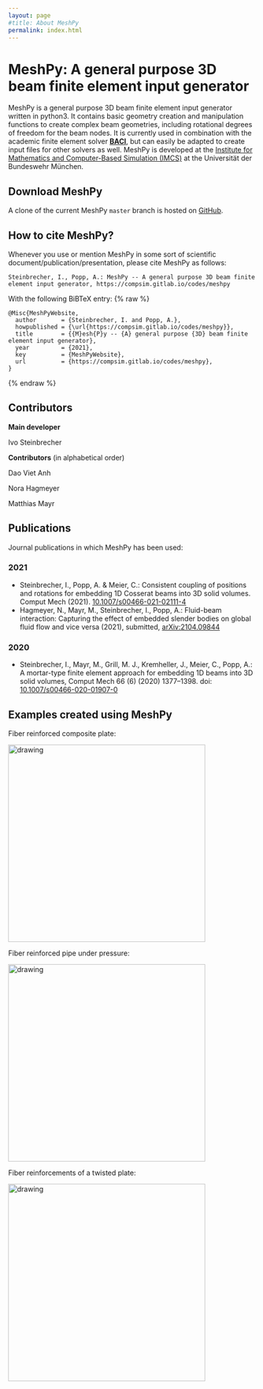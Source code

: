 ```yaml
---
layout: page
#title: About MeshPy
permalink: index.html
---
```



# MeshPy: A general purpose 3D beam finite element input generator

MeshPy is a general purpose 3D beam finite element input generator written in python3.
It contains basic geometry creation and manipulation functions to create complex beam geometries, including rotational degrees of freedom for the beam nodes.
It is currently used in combination with the academic finite element solver [**BACI**](https://baci.pages.gitlab.lrz.de/website), but can easily be adapted to create input files for other solvers as well.
MeshPy is developed at the [Institute for Mathematics and Computer-Based Simulation (IMCS)](https://www.unibw.de/imcs-en) at the Universität der Bundeswehr München.


## Download MeshPy

A clone of the current MeshPy `master` branch is hosted on [GitHub](https://github.com/imcs-compsim/meshpy).


## How to cite MeshPy?

Whenever you use or mention MeshPy in some sort of scientific document/publication/presentation, please cite MeshPy as follows:

```
Steinbrecher, I., Popp, A.: MeshPy -- A general purpose 3D beam finite element input generator, https://compsim.gitlab.io/codes/meshpy
```

With the following BiBTeX entry:
{% raw %}
```TeX
@Misc{MeshPyWebsite,
  author       = {Steinbrecher, I. and Popp, A.},
  howpublished = {\url{https://compsim.gitlab.io/codes/meshpy}},
  title        = {{M}esh{P}y -- {A} general purpose {3D} beam finite element input generator},
  year         = {2021},
  key          = {MeshPyWebsite},
  url          = {https://compsim.gitlab.io/codes/meshpy},
}
```
{% endraw %}


## Contributors

**Main developer**

Ivo Steinbrecher

**Contributors** (in alphabetical order)

Dao Viet Anh

Nora Hagmeyer

Matthias Mayr


## Publications

Journal publications in which MeshPy has been used:

### 2021
- Steinbrecher, I., Popp, A. & Meier, C.: Consistent coupling of positions and rotations for embedding 1D Cosserat beams into 3D solid volumes. Comput Mech (2021). [10.1007/s00466-021-02111-4](https://doi.org/10.1007/s00466-021-02111-4)
- Hagmeyer, N., Mayr, M., Steinbrecher, I., Popp, A.: Fluid-beam interaction: Capturing the effect of embedded slender bodies on global fluid flow and vice versa (2021), submitted, [arXiv:2104.09844](https://arxiv.org/abs/2104.09844)

### 2020
- Steinbrecher, I., Mayr, M., Grill, M. J., Kremheller, J., Meier, C., Popp, A.: A mortar-type finite element approach for embedding 1D beams into 3D solid volumes, Comput Mech 66 (6) (2020) 1377–1398. doi: [10.1007/s00466-020-01907-0](https://doi.org/10.1007/s00466-020-01907-0)


## Examples created using MeshPy

Fiber reinforced composite plate:

<img src="figures/composite_plate.png" alt="drawing" width="400"/>

Fiber reinforced pipe under pressure:

<img src="figures/pressure_pipe.png" alt="drawing" width="400"/>

Fiber reinforcements of a twisted plate:

<img src="figures/twisted_plate.png" alt="drawing" width="400"/>
